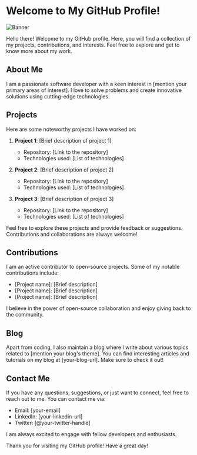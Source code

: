 # Welcome to My GitHub Profile!

![Banner](https://your-banner-image-url)

Hello there! Welcome to my GitHub profile. Here, you will find a collection of my projects, contributions, and interests. Feel free to explore and get to know more about my work.

## About Me

I am a passionate software developer with a keen interest in [mention your primary areas of interest]. I love to solve problems and create innovative solutions using cutting-edge technologies. 

## Projects

Here are some noteworthy projects I have worked on:

1. **Project 1**: [Brief description of project 1]
   - Repository: [Link to the repository]
   - Technologies used: [List of technologies]

2. **Project 2**: [Brief description of project 2]
   - Repository: [Link to the repository]
   - Technologies used: [List of technologies]

3. **Project 3**: [Brief description of project 3]
   - Repository: [Link to the repository]
   - Technologies used: [List of technologies]

Feel free to explore these projects and provide feedback or suggestions. Contributions and collaborations are always welcome!

## Contributions

I am an active contributor to open-source projects. Some of my notable contributions include:

- [Project name]: [Brief description]
- [Project name]: [Brief description]
- [Project name]: [Brief description]

I believe in the power of open-source collaboration and enjoy giving back to the community.

## Blog

Apart from coding, I also maintain a blog where I write about various topics related to [mention your blog's theme]. You can find interesting articles and tutorials on my blog at [your-blog-url]. Make sure to check it out!

## Contact Me

If you have any questions, suggestions, or just want to connect, feel free to reach out to me. You can contact me via:

- Email: [your-email]
- LinkedIn: [your-linkedin-url]
- Twitter: [@your-twitter-handle]

I am always excited to engage with fellow developers and enthusiasts.

Thank you for visiting my GitHub profile! Have a great day!
